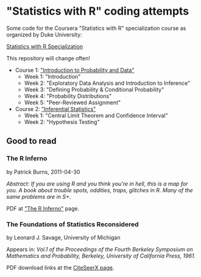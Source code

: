 # "Statistics with R" coding attempts

Some code for the Coursera "Statistics with R" specialization course as organized by Duke University:

[Statistics with R Specialization](https://www.coursera.org/specializations/statistics)

This repository will change often!

- Course 1: ["Introduction to Probability and Data"](https://www.coursera.org/learn/probability-intro/)
   - Week 1: "Introduction"
   - Week 2: "Exploratory Data Analysis and Introduction to Inference"
   - Week 3: "Defining Probability & Conditional Probability"
   - Week 4: "Probability Distributions"
   - Week 5: "Peer-Reviewed Assignment"
- Course 2: ["Inferential Statistics"](https://www.coursera.org/learn/inferential-statistics-intro/)
   - Week 1: "Central Limit Theorem and Confidence Interval"
   - Week 2: "Hypothesis Testing"

## Good to read

### The R Inferno

by Patrick Burns, 2011-04-30

_Abstract: If you are using R and you think you’re in hell, this is a map for you. A book about trouble spots, oddities, traps, glitches in R.  Many of the same problems are in S+._

PDF at ["The R Inferno"](http://www.burns-stat.com/documents/books/the-r-inferno/) page.

### The Foundations of Statistics Reconsidered

by Leonard J. Savage, University of Michigan

Appears in: _Vol.1 of the Proceedings of the Fourth Berkeley Symposium on Mathematics and Probability, Berkeley, University of California Press, 1961._

PDF download links at the [CiteSeerX page](https://citeseerx.ist.psu.edu/viewdoc/summary?doi=10.1.1.170.8812).


